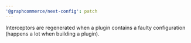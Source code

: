 ```yaml
---
'@graphcommerce/next-config': patch
---
```


Interceptors are regenerated when a plugin contains a faulty configuration (happens a lot when building a plugin).
